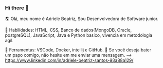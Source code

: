 ### Hi there 👋
🌎 Olá, meu nome é Adriele Beatriz, Sou Desenvolvedora de Software junior. 

🦄 Habilidades: HTML, CSS, Banco de dados(MongoDB, Oracle, postgreSQL), JavaScript, Java e Python basico, vivencia em metodologia agíl.

💼 Ferramentas: VSCode, Docker, intellij e  GitHub.
💌 Se você deseja bater um papo comigo, não hesite em me enviar uma mensagem.
--> https://www.linkedin.com/in/adriele-beatriz-santos-93a88a129/


<!--
**adrielebeatriz/adrielebeatriz** is a ✨ _special_ ✨ repository because its `README.md` (this file) appears on your GitHub profile






